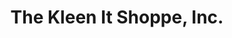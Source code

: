 ---
title: "The Kleen It Shoppe, Inc."
url: /oconomowoc/the-kleen-it-shoppe-inc/
shop: vacuum cleaner
---